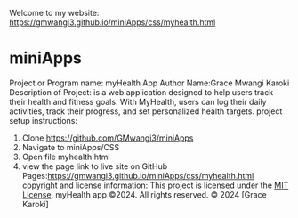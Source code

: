 Welcome to my website: https://gmwangi3.github.io/miniApps/css/myhealth.html
# miniApps
Project or Program name: myHealth App
Author Name:Grace  Mwangi Karoki
Description of Project: is a web application designed to help users track their health and fitness goals. With MyHealth, users can log their daily activities, track their progress, and set personalized health targets.
project setup instructions:
1. Clone https://github.com/GMwangi3/miniApps
2. Navigate to miniApps/CSS
3. Open file myhealth.html
4. view the page
link to live site on GitHub Pages:https://gmwangi3.github.io/miniApps/css/myhealth.html
copyright and license information:
This project is licensed under the [MIT License](Public).
myHealth app ©2024. All rights reserved.
&copy; 2024 [Grace Karoki]
